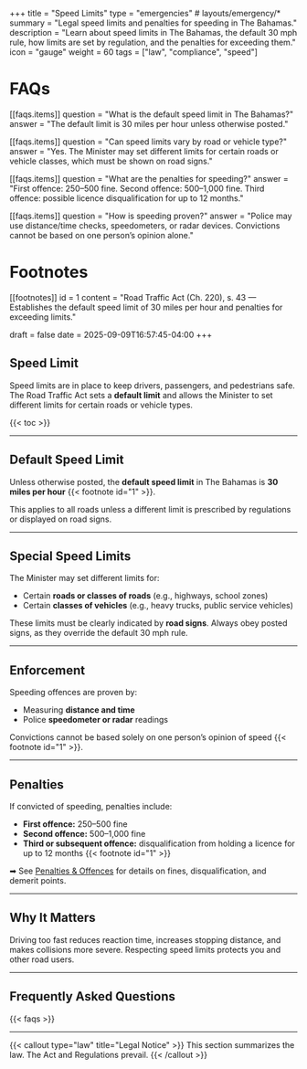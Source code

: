 +++
title = "Speed Limits"
type = "emergencies"           # layouts/emergency/*
summary = "Legal speed limits and penalties for speeding in The Bahamas."
description = "Learn about speed limits in The Bahamas, the default 30 mph rule, how limits are set by regulation, and the penalties for exceeding them."
icon = "gauge"
weight = 60
tags = ["law", "compliance", "speed"]

# FAQs
[[faqs.items]]
question = "What is the default speed limit in The Bahamas?"
answer = "The default limit is 30 miles per hour unless otherwise posted."

[[faqs.items]]
question = "Can speed limits vary by road or vehicle type?"
answer = "Yes. The Minister may set different limits for certain roads or vehicle classes, which must be shown on road signs."

[[faqs.items]]
question = "What are the penalties for speeding?"
answer = "First offence: $250–$500 fine. Second offence: $500–$1,000 fine. Third offence: possible licence disqualification for up to 12 months."

[[faqs.items]]
question = "How is speeding proven?"
answer = "Police may use distance/time checks, speedometers, or radar devices. Convictions cannot be based on one person’s opinion alone."
 
# Footnotes
[[footnotes]]
id = 1
content = "Road Traffic Act (Ch. 220), s. 43 — Establishes the default speed limit of 30 miles per hour and penalties for exceeding limits."


draft = false
date = 2025-09-09T16:57:45-04:00
+++

## Speed Limit

Speed limits are in place to keep drivers, passengers, and pedestrians safe. The Road Traffic Act sets a **default limit** and allows the Minister to set different limits for certain roads or vehicle types.

{{< toc >}}

---

## Default Speed Limit
Unless otherwise posted, the **default speed limit** in The Bahamas is **30 miles per hour** {{< footnote id="1" >}}.  

This applies to all roads unless a different limit is prescribed by regulations or displayed on road signs.

---

## Special Speed Limits
The Minister may set different limits for:  
- Certain **roads or classes of roads** (e.g., highways, school zones)  
- Certain **classes of vehicles** (e.g., heavy trucks, public service vehicles)  

These limits must be clearly indicated by **road signs**. Always obey posted signs, as they override the default 30 mph rule.

---

## Enforcement
Speeding offences are proven by:  
- Measuring **distance and time**  
- Police **speedometer or radar** readings  

Convictions cannot be based solely on one person’s opinion of speed {{< footnote id="1" >}}.  

---

## Penalties
If convicted of speeding, penalties include:  
- **First offence:** $250–$500 fine  
- **Second offence:** $500–$1,000 fine  
- **Third or subsequent offence:** disqualification from holding a licence for up to 12 months {{< footnote id="1" >}}  

➡ See [Penalties & Offences](/law/penalties-offences/) for details on fines, disqualification, and demerit points.

---

## Why It Matters
Driving too fast reduces reaction time, increases stopping distance, and makes collisions more severe. Respecting speed limits protects you and other road users.  

---

## Frequently Asked Questions

{{< faqs >}}

---

{{< callout type="law" title="Legal Notice" >}}
This section summarizes the law. The Act and Regulations prevail.
{{< /callout >}}